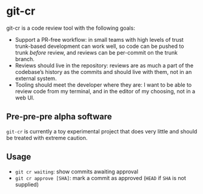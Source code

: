 # git-cr

git-cr is a code review tool with the following goals:

- Support a PR-free workflow: in small teams with high levels of trust trunk-based development can
  work well, so code can be pushed to trunk _before_ review, and reviews can be per-commit on the
  trunk branch.
- Reviews should live in the repository: reviews are as much a part of the codebase’s history as the
  commits and should live with them, not in an external system.
- Tooling should meet the developer where they are: I want to be able to review code from my terminal,
  and in the editor of my choosing, not in a web UI.

## Pre-pre-pre alpha software

`git-cr` is currently a toy experimental project that does very little and should be treated
with extreme caution.

## Usage

- `git cr waiting`: show commits awaiting approval
- `git cr approve [SHA]`: mark a commit as approved (`HEAD` if `SHA` is not supplied)
